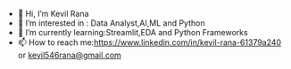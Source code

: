 - 👋 Hi, I’m Kevil Rana
- 👀 I’m interested in : Data Analyst,AI,ML and Python
- 🌱 I’m currently learning:Streamlit,EDA and Python Frameworks
- 📫 How to reach me:https://www.linkedin.com/in/kevil-rana-61379a240 or kevil546rana@gmail.com


<!---
Kevv28/Kevv28 is a ✨ special ✨ repository because its `README.md` (this file) appears on your GitHub profile.
You can click the Preview link to take a look at your changes.
--->
